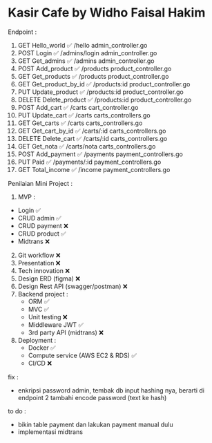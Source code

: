 # Kasir Cafe by Widho Faisal Hakim

Endpoint :
1. GET      Hello_world         ✅      /hello              admin_controller.go 
2. POST     Login               ✅      /admins/login       admin_controller.go 
3. GET      Get_admins          ✅      /admins             admin_controller.go 
4. POST     Add_product         ✅      /products           product_controller.go 
5. GET      Get_products        ✅      /products           product_controller.go 
6. GET      Get_product_by_id   ✅      /products:id        product_controller.go 
7. PUT      Update_product      ✅      /products:id        product_controller.go 
8. DELETE   Delete_product      ✅      /products:id        product_controller.go 
9. POST     Add_cart            ✅      /carts              cart_controller.go   
10. PUT     Update_cart         ✅      /carts              carts_controllers.go  
11. GET     Get_carts           ✅      /carts              carts_controllers.go  
12. GET     Get_cart_by_id      ✅      /carts/:id          carts_controllers.go  
13. DELETE  Delete_cart         ✅      /carts/:id          carts_controllers.go  
14. GET     Get_nota            ✅      /carts/nota         carts_controllers.go  
15. POST    Add_payment         ✅      /payments           payment_controllers.go  
16. PUT     Paid                ✅      /payments/:id       payment_controllers.go  
17. GET     Total_income        ✅      /income             payment_controllers.go  



Penilaian Mini Project :
1. MVP :
  - Login                               ✅
  - CRUD admin                          ✅
  - CRUD payment                        ❌
  - CRUD product                        ✅    
  - Midtrans                            ❌
2. Git workflow                         ❌
3. Presentation                         ❌
4. Tech innovation                      ❌
5. Design ERD (figma)                   ❌
6. Design Rest API (swagger/postman)    ❌
7. Backend project :
   - ORM                                ✅
   - MVC                                ✅
   - Unit testing                       ❌
   - Middleware JWT                     ✅
   - 3rd party API (midtrans)           ❌
8. Deployment :     
   - Docker                             ✅
   - Compute service (AWS EC2 & RDS)    ✅
   - CI/CD                              ❌

fix :
- enkripsi password admin, tembak db input hashing nya, berarti di endpoint 2 tambahi encode password (text ke hash)
  
to do :
- bikin table payment dan lakukan payment manual dulu
- implementasi midtrans